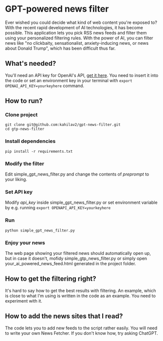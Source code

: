 # GPT-powered news filter

Ever wished you could decide what kind of web content you're exposed to? With the recent rapid development of AI technologies, it has become possible. This application lets you pick RSS news feeds and filter them using your personalized filtering rules. With the power of AI, you can filter news like "no clickbaity, sensationalist, anxiety-inducing news, or news about Donald Trump", which has been difficult thus far.

## What's needed?

You'll need an API key for OpenAI's API, [get it here](https://platform.openai.com/overview). You need to insert it into the code or set an environment key in your terminal with `export OPENAI_API_KEY=yourkeyhere` command.

## How to run?

### Clone project
```
git clone git@github.com:kahilav2/gpt-news-filter.git
cd gtp-news-filter
```

### Install dependencies
`pip install -r requirements.txt`

### Modify the filter
Edit simple_gpt_news_filter.py and change the contents of *preprompt* to your liking. 

### Set API key
Modify *api_key* inside simple_gpt_news_filter.py or set environment variable by e.g. running
`export OPENAPI_API_KEY=yourkeyhere`

### Run
`python simple_gpt_news_filter.py`

### Enjoy your news
The web page showing your filtered news should automatically open up, but in case it doesn't, mofidy simple_gtp_news_filter.py or simply open your_ai_powered_news_feed.html generated in the project folder.

## How to get the filtering right?
It's hard to say how to get the best results with filtering. An example, which is close to what I'm using is written in the code as an example. You need to experiment with it.

## How to add the news sites that I read?
The code lets you to add new feeds to the script rather easily. You will need to write your own News Fetcher. If you don't know how, try asking ChatGPT. 
